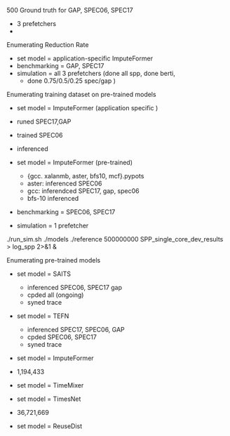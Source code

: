 500 Ground truth for GAP, SPEC06, SPEC17
- 3 prefetchers
-
Enumerating Reduction Rate
- set model = application-specific ImputeFormer
- benchmarking = GAP, SPEC17
- simulation = all 3 prefetchers (done all spp, done berti,
	- done 0.75/0.5/0.25 spec/gap )

Enumerating training dataset on pre-trained models
- set model = ImputeFormer (application specific	)
- runed SPEC17,GAP
- trained SPEC06
- inferenced

- set model = ImputeFormer (pre-trained)
	- {gcc. xalanmb, aster, bfs10, mcf}.pypots	
	- aster: inferenced  SPEC06
	- gcc: inferendced SPEC17, gap, spec06
	- bfs-10 inferenced
- benchmarking = SPEC06, SPEC17
- simulation = 1 prefetcher

./run_sim.sh ./models ./reference 500000000 SPP_single_core_dev_results > log_spp 2>&1 &

Enumerating pre-trained models
- set model = SAITS
	- inferenced SPEC06, SPEC17 gap
	- cpded all (ongoing)
	- syned trace

- set model = TEFN
	- inferenced SPEC17, SPEC06, GAP
	- cpded SPEC06, SPEC17
	- syned trace
	
- set model = ImputeFormer 
- 1,194,433
- set model = TimeMixer
- set model = TimesNet
- 36,721,669
- set model = ReuseDist
<!--stackedit_data:
eyJoaXN0b3J5IjpbLTE5Mzc0NzQ2NzgsMTk2OTQyODQ4LDEwND
Y0MDk4OTQsLTE0NjYyNTIyNDEsLTEzNDcyMzQzMDksLTIwNDA5
MzU3NjMsMjExNTIxMDg0OCwxNjk2NzM2OTY4LC05MTU4NTgwMz
EsLTUwNzY4Nzg2NCwtMTYyNjQ0Mjk1NCwtODQwNjQ3MDI3LDE4
OTQyMDA1MjEsMTY0MTAyNjIzMiwxNzE1NzU5NDA5LDE5NjMzMD
k4NjksLTgyODMxMTUxMyw0NTg2MDU1MzMsNjc0NTk5Mzk2LDIz
NTIxMDM4MV19
-->